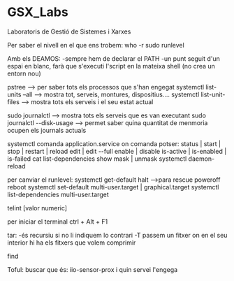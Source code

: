 # GSX_Labs
Laboratoris de Gestió de Sistemes i Xarxes

Per saber el nivell en el que ens trobem:
	who -r
	sudo runlevel

Amb els DEAMOS:
	-sempre hem de declarar el PATH
	-un punt seguit d'un espai en blanc, farà que s'executi l'script en la mateixa shell (no crea un entorn nou)


pstree --> per saber tots els processos que s'han engegat
systemctl list-units –all --> mostra tot, serveis, montures, dispositius....
systemctl list-unit-files --> mostra tots els serveis i el seu estat actual

sudo journalctl --> mostra tots els serveis que es van executant
sudo journalctl --disk-usage --> permet saber quina quantitat de menmoria ocupen els journals actuals

systemctl comanda application.service
	on comanda potser:
		status | start | stop | restart | reload
		edit | edit --full
		enable | disable
		is-active | is-enabled | is-failed
		cat
		list-dependencies
		show
		mask | unmask
systemctl daemon-reload

per canviar el runlevel:
systemctl get-default
		halt -->para
		rescue
		poweroff
		reboot
systemctl set-default multi-user.target | graphical.target
systemctl list-dependencies multi-user.target

telint [valor numeric]

per iniciar el terminal ctrl + Alt + F1

tar:
	-és recursiu si no li indiquem lo contrari
	-T passem un fitxer on en el seu interior hi ha els fitxers que volem comprimir
	

find


Toful:
buscar que és: iio-sensor-prox i quin servei l'engega




